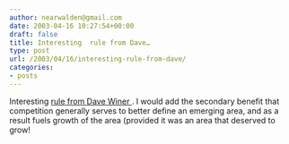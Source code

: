 ```yaml
---
author: nearwalden@gmail.com
date: 2003-04-16 10:27:54+00:00
draft: false
title: Interesting  rule from Dave…
type: post
url: /2003/04/16/interesting-rule-from-dave/
categories:
- posts
---
```


Interesting [ rule from Dave Winer ](//davenet.userland.com/2002/01/02/whenToGiveAwayTheTechnology#myRule').  I would add the secondary benefit that competition generally serves to better define an emerging area, and as a result fuels growth of the area (provided it was an area that deserved to grow!




